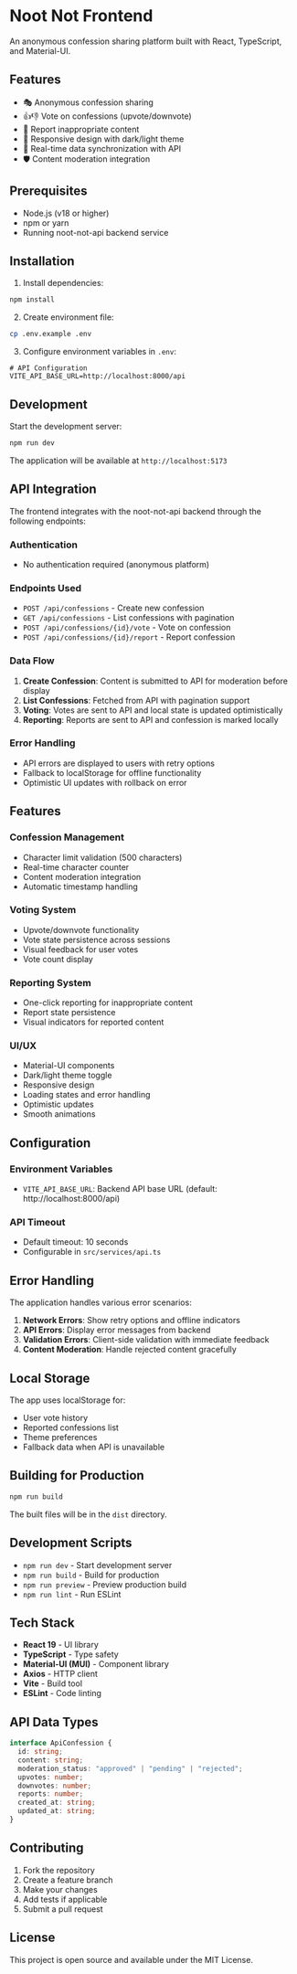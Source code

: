 # Noot Not Frontend

An anonymous confession sharing platform built with React, TypeScript, and Material-UI.

## Features

- 🎭 Anonymous confession sharing
- 👍👎 Vote on confessions (upvote/downvote)
- 🚨 Report inappropriate content
- 📱 Responsive design with dark/light theme
- 🔄 Real-time data synchronization with API
- 🛡️ Content moderation integration

## Prerequisites

- Node.js (v18 or higher)
- npm or yarn
- Running noot-not-api backend service

## Installation

1. Install dependencies:

```bash
npm install
```

2. Create environment file:

```bash
cp .env.example .env
```

3. Configure environment variables in `.env`:

```env
# API Configuration
VITE_API_BASE_URL=http://localhost:8000/api
```

## Development

Start the development server:

```bash
npm run dev
```

The application will be available at `http://localhost:5173`

## API Integration

The frontend integrates with the noot-not-api backend through the following endpoints:

### Authentication

- No authentication required (anonymous platform)

### Endpoints Used

- `POST /api/confessions` - Create new confession
- `GET /api/confessions` - List confessions with pagination
- `POST /api/confessions/{id}/vote` - Vote on confession
- `POST /api/confessions/{id}/report` - Report confession

### Data Flow

1. **Create Confession**: Content is submitted to API for moderation before display
2. **List Confessions**: Fetched from API with pagination support
3. **Voting**: Votes are sent to API and local state is updated optimistically
4. **Reporting**: Reports are sent to API and confession is marked locally

### Error Handling

- API errors are displayed to users with retry options
- Fallback to localStorage for offline functionality
- Optimistic UI updates with rollback on error

## Features

### Confession Management

- Character limit validation (500 characters)
- Real-time character counter
- Content moderation integration
- Automatic timestamp handling

### Voting System

- Upvote/downvote functionality
- Vote state persistence across sessions
- Visual feedback for user votes
- Vote count display

### Reporting System

- One-click reporting for inappropriate content
- Report state persistence
- Visual indicators for reported content

### UI/UX

- Material-UI components
- Dark/light theme toggle
- Responsive design
- Loading states and error handling
- Optimistic updates
- Smooth animations

## Configuration

### Environment Variables

- `VITE_API_BASE_URL`: Backend API base URL (default: http://localhost:8000/api)

### API Timeout

- Default timeout: 10 seconds
- Configurable in `src/services/api.ts`

## Error Handling

The application handles various error scenarios:

1. **Network Errors**: Show retry options and offline indicators
2. **API Errors**: Display error messages from backend
3. **Validation Errors**: Client-side validation with immediate feedback
4. **Content Moderation**: Handle rejected content gracefully

## Local Storage

The app uses localStorage for:

- User vote history
- Reported confessions list
- Theme preferences
- Fallback data when API is unavailable

## Building for Production

```bash
npm run build
```

The built files will be in the `dist` directory.

## Development Scripts

- `npm run dev` - Start development server
- `npm run build` - Build for production
- `npm run preview` - Preview production build
- `npm run lint` - Run ESLint

## Tech Stack

- **React 19** - UI library
- **TypeScript** - Type safety
- **Material-UI (MUI)** - Component library
- **Axios** - HTTP client
- **Vite** - Build tool
- **ESLint** - Code linting

## API Data Types

```typescript
interface ApiConfession {
  id: string;
  content: string;
  moderation_status: "approved" | "pending" | "rejected";
  upvotes: number;
  downvotes: number;
  reports: number;
  created_at: string;
  updated_at: string;
}
```

## Contributing

1. Fork the repository
2. Create a feature branch
3. Make your changes
4. Add tests if applicable
5. Submit a pull request

## License

This project is open source and available under the MIT License.

